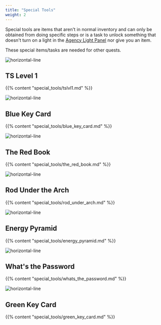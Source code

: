 ```yaml
---
title: "Special Tools"
weight: 2
---
```


Special tools are items that aren't in normal inventory and can only be obtained from doing specific steps or is a task to unlock something that doesn't turn on a light in the [Agency Light Panel](../../casebook/light_panel) nor give you an item.

These special items/tasks are needed for other quests.

![horizontal-line](/images/green-line.png)


## TS Level 1
{{% content "special_tools/tslvl1.md" %}}
 
![horizontal-line](/images/green-line.png)
 
## Blue Key Card
{{% content "special_tools/blue_key_card.md" %}}
 
![horizontal-line](/images/green-line.png)
 
## The Red Book
{{% content "special_tools/the_red_book.md" %}}
 
![horizontal-line](/images/green-line.png)
 
## Rod Under the Arch
{{% content "special_tools/rod_under_arch.md" %}}
 
![horizontal-line](/images/green-line.png)
 
## Energy Pyramid
{{% content "special_tools/energy_pyramid.md" %}}

![horizontal-line](/images/green-line.png)

## What's the Password
{{% content "special_tools/whats_the_password.md" %}}
 
![horizontal-line](/images/green-line.png)
 
## Green Key Card
{{% content "special_tools/green_key_card.md" %}} 
